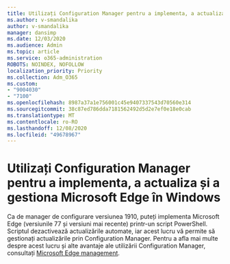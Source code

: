 ```yaml
---
title: Utilizați Configuration Manager pentru a implementa, a actualiza și a gestiona Microsoft Edge în Windows
ms.author: v-smandalika
author: v-smandalika
manager: dansimp
ms.date: 12/03/2020
ms.audience: Admin
ms.topic: article
ms.service: o365-administration
ROBOTS: NOINDEX, NOFOLLOW
localization_priority: Priority
ms.collection: Adm_O365
ms.custom:
- "9004030"
- "7100"
ms.openlocfilehash: 8987a37a1e756001c45e9407337543d70560e314
ms.sourcegitcommit: 38c87ed786dda7181562492d5d2e7ef0e18e0cab
ms.translationtype: MT
ms.contentlocale: ro-RO
ms.lasthandoff: 12/08/2020
ms.locfileid: "49678967"
---
```

# <a name="use-configuration-manager-to-deploy-update-and-manage-microsoft-edge-on-windows"></a>Utilizați Configuration Manager pentru a implementa, a actualiza și a gestiona Microsoft Edge în Windows

Ca de manager de configurare versiunea 1910, puteți implementa Microsoft Edge (versiunile 77 și versiuni mai recente) printr-un script PowerShell. Scriptul dezactivează actualizările automate, iar acest lucru vă permite să gestionați actualizările prin Configuration Manager. Pentru a afla mai multe despre acest lucru și alte avantaje ale utilizării Configuration Manager, consultați [Microsoft Edge management](https://docs.microsoft.com/mem/configmgr/apps/deploy-use/deploy-edge?).